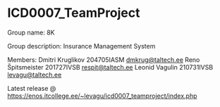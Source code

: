 # ICD0007_TeamProject

Group name: 8K

Group description: Insurance Management System

Members:
Dmitri Kruglikov    204705IASM      dmkrug@taltech.ee 
Reno Špitsmeister   201727IVSB      respit@taltech.ee
Leonid Vagulin      210731IVSB      levagu@taltech.ee

Latest release @ https://enos.itcollege.ee/~levagu/icd0007_teamproject/index.php


